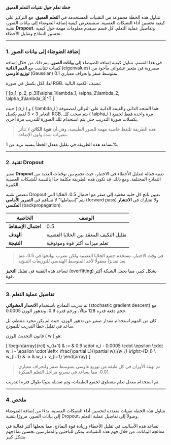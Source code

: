 **خطة تعلم حول تقنيات التعلم العميق**

تتناول هذه الخطة مجموعة من التقنيات المستخدمة في **التعلم العميق**، مع التركيز على كيفية تحسين أداء الشبكات العصبية. سنستعرض كيفية إضافة الضوضاء إلى بيانات الصور، تقنية **Dropout**، وتفاصيل عملية التعلم. كل قسم سيقدم معلومات مهمة حول كيفية تحسين النماذج وتقليل الأخطاء.

---

### 1. إضافة الضوضاء إلى بيانات الصور

في هذا القسم، نتناول كيفية إضافة الضوضاء إلى **بيانات الصور**. يتم ذلك من خلال إضافة كميات تتناسب مع **القيم الذاتية** (eigenvalues) مضروبة في متغير عشوائي مأخوذ من **توزيع غاوسي** (Gaussian) بمتوسط صفر وانحراف معياري 0.1. 

لذا، لكل بكسل في صورة RGB، نضيف الكمية التالية:

\[ [p_1, p_2, p_3][\alpha_1\lambda_1, \alpha_2\lambda_2, \alpha_3\lambda_3]^T \]

حيث \( p_i \) و \( \lambda_i \) هما المتجه الذاتي والقيمة الذاتية على التوالي لمصفوفة التغاير 3 × 3 لقيم بكسل RGB. يتم سحب كل \( \alpha_i \) مرة واحدة فقط لجميع بكسلات صورة التدريب حتى يتم استخدام تلك الصورة للتدريب مرة أخرى. 

> هذه الطريقة تلتقط خاصية مهمة للصور الطبيعية، وهي أن **هوية الكائن** لا تتأثر بتغيرات شدة ولون الإضاءة. 

تساعد هذه الطريقة في تقليل معدل الخطأ بنسبة تزيد عن 1%.

---

### 2. تقنية Dropout

تعتبر **Dropout** تقنية فعالة لتقليل الأخطاء في الاختبار، حيث تجمع بين توقعات العديد من النماذج المختلفة. ومع ذلك، قد تكون هذه الطريقة مكلفة جدًا بالنسبة للشبكات العصبية الكبيرة. 

تتضمن تقنية Dropout تعيين ناتج كل خلية مخفية إلى صفر مع احتمال 0.5. الخلايا التي يتم "إسقاطها" لا تساهم في **التمرير الأمامي** (forward pass) ولا تشارك في **الانتشار العكسي** (backpropagation). 

| **الخاصية**         | **الوصف**                                      |
|---------------------|------------------------------------------------|
| **احتمال الإسقاط** | 0.5                                            |
| **الهدف**          | تقليل التكيف المعقد بين الخلايا العصبية      |
| **النتيجة**        | تعلم ميزات أكثر قوة وموثوقية                   |

> في وقت الاختبار، نستخدم جميع الخلايا العصبية ولكن نضرب نواتجها في 0.5، مما يعد تقديرًا معقولًا لأخذ المتوسط الهندسي للتوزيعات التنبؤية.

تساعد هذه التقنية في تقليل **التحيز** (overfitting) بشكل كبير، مما يجعل الشبكة أكثر قوة.

---

### 3. تفاصيل عملية التعلم

تم تدريب النماذج باستخدام **الانحدار العشوائي** (stochastic gradient descent) مع حجم دفعة قدره 128 مثالًا، وزخم قدره 0.9، وتدهور الوزن 0.0005. 

كان من المهم استخدام مقدار صغير من تدهور الوزن، حيث لم يكن مجرد منتظم، بل ساعد في تقليل خطأ التدريب للنموذج. 

قانون التحديث للوزن \( w \) هو:

\[
\begin{array}{rcl}
v_{i+1} & := & 0.9 \cdot v_i - 0.0005 \cdot \epsilon \cdot w_i - \epsilon \cdot \left< \frac{\partial L}{\partial w}|_{w_i} \right>_{D_i} \\
w_{i+1} & := & w_i + v_{i+1}
\end{array}
\]

> تم تهيئة الأوزان في كل طبقة من توزيع غاوسي بمتوسط صفر وانحراف معياري 0.01، مما يساعد في تسريع مراحل التعلم المبكرة.

تم استخدام معدل تعلم متساوي لجميع الطبقات، وتم تعديله يدويًا طوال فترة التدريب.

---

### 4. ملخص

تتناول هذه الخطة تقنيات متعددة لتحسين أداء الشبكات العصبية، بدءًا من إضافة الضوضاء إلى بيانات الصور، مرورًا بتقنية Dropout، وصولاً إلى تفاصيل عملية التعلم. 

تساعد هذه الأساليب في تقليل الأخطاء وزيادة قوة النماذج، مما يجعلها أكثر فعالية في معالجة البيانات. من خلال فهم هذه التقنيات، يمكن للباحثين والممارسين تحسين نماذجهم بشكل كبير.